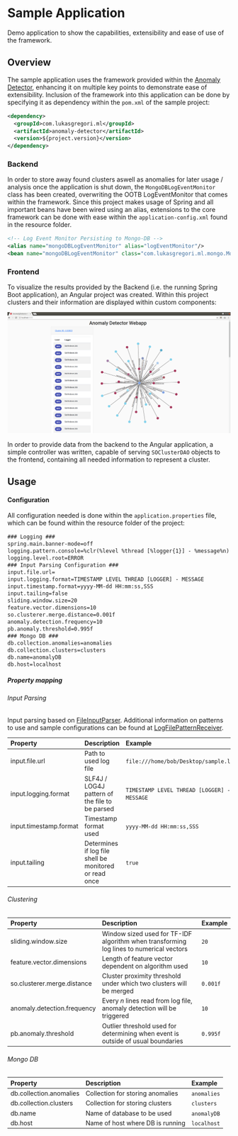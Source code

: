 # Sample Application

Demo application to show the capabilities, extensibility and ease of use of the framework.

## Overview

The sample application uses the framework provided within the [Anomaly Detector](../anomalyDetector), enhancing it
on multiple key points to demonstrate ease of extensibility. Inclusion of the framework into this application can be
done by specifying it as dependency within the `pom.xml` of the sample project:

```xml
<dependency>
  <groupId>com.lukasgregori.ml</groupId>
  <artifactId>anomaly-detector</artifactId>
  <version>${project.version}</version>
</dependency>
```
### Backend

In order to store away found clusters aswell as anomalies for later usage / analysis once the application is shut down,
the `MongoDBLogEventMonitor` class has been created, overwriting the OOTB LogEventMonitor that comes within the framework.
Since this project makes usage of Spring and all important beans have been wired using an alias, extensions to the
core framework can be done with ease within the `application-config.xml` found in the resource folder.

```xml
<!-- Log Event Monitor Persisting to Mongo-DB -->
<alias name="mongoDBLogEventMonitor" alias="logEventMonitor"/>
<bean name="mongoDBLogEventMonitor" class="com.lukasgregori.ml.mongo.MongoDBLogEventMonitor"/>
```

### Frontend

To visualize the results provided by the Backend (i.e. the running Spring Boot application), an Angular
project was created. Within this project clusters and their information are displayed within custom components:

![Angular Sample Application](https://github.com/LGrege/LogAnalysis/blob/master/documentation/images/angular.png?raw=true "Title")

In order to provide data from the backend to the Angular application, a simple controller was written, capable of
serving `SOClusterDAO` objects to the frontend, containing all needed information to represent a cluster.
 
## Usage

#### Configuration

All configuration needed is done within the `application.properties` file,
which can be found within the resource folder of the project:

```
### Logging ###
spring.main.banner-mode=off
logging.pattern.console=%clr(%level %thread [%logger{1}] - %message%n)
logging.level.root=ERROR
### Input Parsing Configuration ###
input.file.url=
input.logging.format=TIMESTAMP LEVEL THREAD [LOGGER] - MESSAGE
input.timestamp.format=yyyy-MM-dd HH:mm:ss,SSS
input.tailing=false
sliding.window.size=20
feature.vector.dimensions=10
so.clusterer.merge.distance=0.001f
anomaly.detection.frequency=10
pb.anomaly.threshold=0.995f
### Mongo DB ###
db.collection.anomalies=anomalies
db.collection.clusters=clusters
db.name=anomalyDB
db.host=localhost
```

##### Property mapping

###### Input Parsing

Input parsing based on [FileInputParser](https://github.com/LGrege/LogAnalysis/blob/master/anomalyDetector/src/main/java/com/lukasgregori/ml/input/parser/impl/FileInputParser.java).
Additional information on patterns to use and sample configurations can be found at [LogFilePatternReceiver](https://logging.apache.org/chainsaw/2.x/apidocs/org/apache/log4j/varia/LogFilePatternReceiver.html).

| Property               | Description                                            | Example                                         |
| :---                   | :---                                                   | :---                                            |
| input.file.url         | Path to used log file                                  | ```file:///home/bob/Desktop/sample.log```       |
| input.logging.format   | SLF4J / LOG4J pattern of the file to be parsed         | ```TIMESTAMP LEVEL THREAD [LOGGER] - MESSAGE``` |
| input.timestamp.format | Timestamp format used                                  | ```yyyy-MM-dd HH:mm:ss,SSS```                   |
| input.tailing          | Determines if log file shell be monitored or read once |  ```true```                                     |

###### Clustering

| Property                    | Description                                                                             | Example      |
| :---                        | :---                                                                                    | :---         |
| sliding.window.size         | Window sized used for TF-IDF algorithm when transforming log lines to numerical vectors | ```20```     |
| feature.vector.dimensions   | Length of feature vector dependent on algorithm used                                    | ```10```     |
| so.clusterer.merge.distance | Cluster proximity threshold under which two clusters will be merged                     | ```0.001f``` |
| anomaly.detection.frequency | Every *n* lines read from log file, anomaly detection will be triggered                 | ```10```     |
| pb.anomaly.threshold        | Outlier threshold used for determining when event is outside of usual boundaries        | ```0.995f``` |


###### Mongo DB

| Property                | Description                       | Example         |
| :---                    | :---                              | :---            |
| db.collection.anomalies | Collection for storing anomalies  | ```anomalies``` |
| db.collection.clusters  | Collection for storing clusters   | ```clusters```  |
| db.name                 | Name of database to be used       | ```anomalyDB``` |
| db.host                 | Name of host where DB is running  | ```localhost``` |
